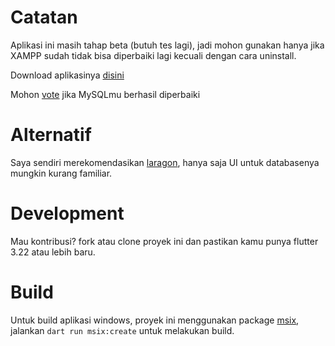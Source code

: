 # Catatan

Aplikasi ini masih tahap beta (butuh tes lagi), jadi mohon gunakan hanya jika XAMPP sudah tidak bisa diperbaiki lagi kecuali dengan cara uninstall.

Download aplikasinya [disini](https://github.com/isnakode/fix-mysql/raw/main/mysql.msix)

Mohon [vote](https://strawpoll.com/NPgxeEbAAZ2) jika MySQLmu berhasil diperbaiki 

# Alternatif

Saya sendiri merekomendasikan [laragon](https://laragon.org), hanya saja UI untuk databasenya mungkin kurang familiar.

# Development

Mau kontribusi? fork atau clone proyek ini dan pastikan kamu punya flutter 3.22 atau lebih baru.

# Build

Untuk build aplikasi windows, proyek ini menggunakan package [msix](https://pub.dev/packages/msix), jalankan `dart run msix:create` untuk melakukan build.
